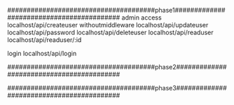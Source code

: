 ######################################phase1##########################################
admin access
localhost/api/createuser   withoutmiddleware
localhost/api/updateuser
localhost/api/password
localhost/api/deleteuser
localhost/api/readuser
localhost/api/readuser/:id




login
localhost/api/login

######################################phase2##########################################


######################################phase3##########################################